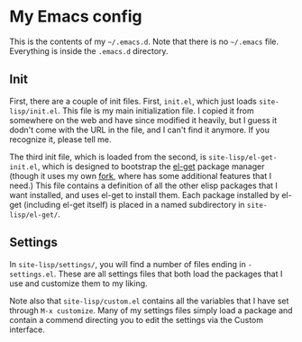 # My Emacs config

This is the contents of my `~/.emacs.d`. Note that there is no
`~/.emacs` file. Everything is inside the `.emacs.d` directory.

## Init

First, there are a couple of init files. First, `init.el`, which just
loads `site-lisp/init.el`. This file is my main initialization file. I
copied it from somewhere on the web and have since modified it
heavily, but I guess it dodn't come with the URL in the file, and I
can't find it anymore. If you recognize it, please tell me.

The third init file, which is loaded from the second, is
`site-lisp/el-get-init.el`, which is designed to bootstrap the
[el-get](https://github.com/dimitri/el-get) package manager (though it
uses my own [fork](https://github.com/DarwinAwardWinner/el-get), where
has some additional features that I need.) This file contains a
definition of all the other elisp packages that I want installed, and
uses el-get to install them. Each package installed by el-get
(including el-get itself) is placed in a named subdirectory in
`site-lisp/el-get/`.

## Settings

In `site-lisp/settings/`, you will find a number of files ending in
`-settings.el`. These are all settings files that both load the
packages that I use and customize them to my liking.

Note also that `site-lisp/custom.el` contains all the variables that I
have set through `M-x customize`. Many of my settings files simply
load a package and contain a commend directing you to edit the
settings via the Custom interface.
